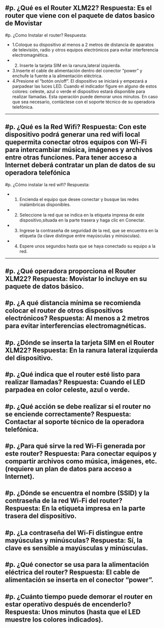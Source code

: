 #p. ¿Qué es el Router XLM22?
Respuesta: Es el router que viene con el paquete de datos basico de Movistar
---
#p. ¿Como Instalar el router?
Respuesta: 
- 1.Coloque su dispositivo al menos a 2 metros de distancia de aparatos de 
televisión, radio y otros equipos electrónicos para evitar interferencia 
electromagnética.
- 2. Inserte la tarjeta SIM en la ranura,lateral izquierda.
- 3.Inserte el cable de alimentación dentro del conector “power” y 
enchufe la fuente a la alimentación eléctrica.
- 4.Presione el “botón on/off”. El dispositivo se iniciará y empezará a 
parpadear las luces LED. Cuando el indicador figure en alguno
de estos colores: celeste, azul o verde el dispositivo estará disponible para 
realizar llamadas. Esta operación puede demorar unos minutos. En caso 
que sea necesario, contáctese con el soporte técnico de su operadora 
telefónica.
---
#p. ¿Qué es la Red Wifi?
Respuesta: Con este dispositivo podrá generar una red wifi local quepermita conectar 
otros equipos con Wi-Fi para intercambiar música, imágenes y archivos 
entre otras funciones. Para tener acceso a Internet deberá contratar un 
plan de datos de su operadora telefónica
--- 
#p. ¿Cómo instalar la red wifi?
Respuesta: 
- 1. Encienda el equipo que desee conectar y busque las redes 
inalámbricas disponibles.
- 2. Seleccione la red que se indica en la etiqueta impresa de este 
dispositivo,situada en la parte trasera y haga clic en Conectar.
- 3. Ingrese la contraseña de seguridad de la red, que se encuentra en 
la etiqueta (la clave distingue entre mayúsculas y minúsculas).
- 4. Espere unos segundos hasta que se haya conectado su equipo a 
la red.
---
#p. ¿Qué operadora proporciona el Router XLM22?
Respuesta: Movistar lo incluye en su paquete de datos básico.
---
#p. ¿A qué distancia mínima se recomienda colocar el router de otros dispositivos electrónicos?
Respuesta: Al menos a 2 metros para evitar interferencias electromagnéticas.
---
#p. ¿Dónde se inserta la tarjeta SIM en el Router XLM22?
Respuesta: En la ranura lateral izquierda del dispositivo.
---
#p. ¿Qué indica que el router esté listo para realizar llamadas?
Respuesta: Cuando el LED parpadea en color celeste, azul o verde.
---
#p. ¿Qué acción se debe realizar si el router no se enciende correctamente?
Respuesta: Contactar al soporte técnico de la operadora telefónica.
---
#p. ¿Para qué sirve la red Wi-Fi generada por este router?
Respuesta: Para conectar equipos y compartir archivos como música, imágenes, etc. (requiere un plan de datos para acceso a Internet).
---
#p. ¿Dónde se encuentra el nombre (SSID) y la contraseña de la red Wi-Fi del router?
Respuesta: En la etiqueta impresa en la parte trasera del dispositivo.
---
#p. ¿La contraseña del Wi-Fi distingue entre mayúsculas y minúsculas?
Respuesta: Sí, la clave es sensible a mayúsculas y minúsculas.
---
#p. ¿Qué conector se usa para la alimentación eléctrica del router?
Respuesta: El cable de alimentación se inserta en el conector “power”.
---
#p. ¿Cuánto tiempo puede demorar el router en estar operativo después de encenderlo?
Respuesta: Unos minutos (hasta que el LED muestre los colores indicados).
---
